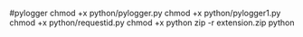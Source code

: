 #pylogger
chmod +x python/pylogger.py
chmod +x python/pylogger1.py
chmod +x python/requestid.py
chmod +x python
zip -r extension.zip python

